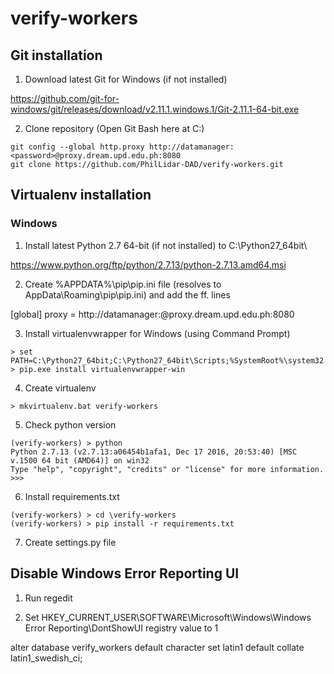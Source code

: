 # verify-workers

## Git installation

1. Download latest Git for Windows (if not installed)

https://github.com/git-for-windows/git/releases/download/v2.11.1.windows.1/Git-2.11.1-64-bit.exe

2. Clone repository (Open Git Bash here at C:\)

```
git config --global http.proxy http://datamanager:<password>@proxy.dream.upd.edu.ph:8080
git clone https://github.com/PhilLidar-DAD/verify-workers.git
```

## Virtualenv installation

### Windows

1. Install latest Python 2.7 64-bit (if not installed) to C:\Python27_64bit\

https://www.python.org/ftp/python/2.7.13/python-2.7.13.amd64.msi

2. Create %APPDATA%\pip\pip.ini file (resolves to AppData\Roaming\pip\pip.ini) and add the ff. lines

[global]
proxy = http://datamanager:<password>@proxy.dream.upd.edu.ph:8080

3. Install virtualenvwrapper for Windows (using Command Prompt)

```
> set PATH=C:\Python27_64bit;C:\Python27_64bit\Scripts;%SystemRoot%\system32
> pip.exe install virtualenvwrapper-win
```

4. Create virtualenv

```
> mkvirtualenv.bat verify-workers
```

5. Check python version
```
(verify-workers) > python
Python 2.7.13 (v2.7.13:a06454b1afa1, Dec 17 2016, 20:53:40) [MSC v.1500 64 bit (AMD64)] on win32
Type "help", "copyright", "credits" or "license" for more information.
>>>
```

6. Install requirements.txt

```
(verify-workers) > cd \verify-workers
(verify-workers) > pip install -r requirements.txt
```

7. Create settings.py file

## Disable Windows Error Reporting UI

1. Run regedit

2. Set HKEY_CURRENT_USER\SOFTWARE\Microsoft\Windows\Windows Error Reporting\DontShowUI registry value to 1


alter database verify_workers default character set latin1 default collate latin1_swedish_ci;
